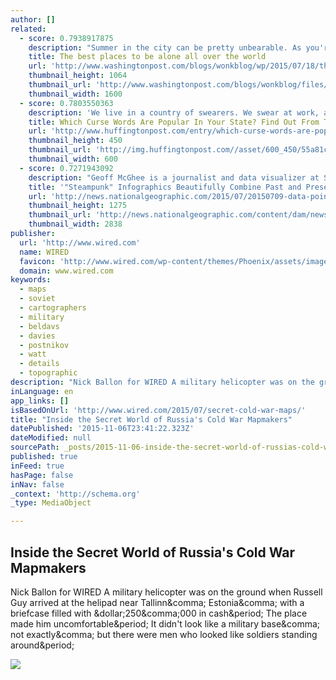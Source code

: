 ```yaml
---
author: []
related:
  - score: 0.7938917875
    description: "Summer in the city can be pretty unbearable. As you're piling into the bus, subway or elevator with a crowd of sweaty people, you may start thinking -- or daydreaming -- of getting away from it all. If that's your goal, we have some maps for you to ponder."
    title: The best places to be alone all over the world
    url: 'http://www.washingtonpost.com/blogs/wonkblog/wp/2015/07/18/the-best-places-to-be-alone-all-over-the-world/'
    thumbnail_height: 1064
    thumbnail_url: 'http://www.washingtonpost.com/blogs/wonkblog/files/2015/07/3721183926_e3483a2bc0_o.jpg'
    thumbnail_width: 1600
  - score: 0.7803550363
    description: 'We live in a country of swearers. We swear at work, as well as home. Our politicians have dirty mouths too. Studies have even shown that cursing can reduce stress and be beneficial to our health. The words we choose to use vary, however. These maps of the 48 contiguous U.S.'
    title: Which Curse Words Are Popular In Your State? Find Out From These Maps.
    url: 'http://www.huffingtonpost.com/entry/which-curse-words-are-popular-in-your-state_55a80662e4b04740a3df54b8'
    thumbnail_height: 450
    thumbnail_url: 'http://img.huffingtonpost.com//asset/600_450/55a81c311900002500b86d8c.png'
    thumbnail_width: 600
  - score: 0.7271943092
    description: "Geoff McGhee is a journalist and data visualizer at Stanford University's Bill Lane Center for the American West. Data Points is a new series where we explore the world of data visualization, information graphics, and cartography."
    title: '"Steampunk" Infographics Beautifully Combine Past and Present'
    url: 'http://news.nationalgeographic.com/2015/07/20150709-data-points-steampunk/'
    thumbnail_height: 1275
    thumbnail_url: 'http://news.nationalgeographic.com/content/dam/news/rights-exempt/Data%20Points/blog_images/2015/July/McGhee-Steampunk/walker-yau-fiscal-chart.jpg'
    thumbnail_width: 2838
publisher:
  url: 'http://www.wired.com'
  name: WIRED
  favicon: 'http://www.wired.com/wp-content/themes/Phoenix/assets/images/favicon.ico'
  domain: www.wired.com
keywords:
  - maps
  - soviet
  - cartographers
  - military
  - beldavs
  - davies
  - postnikov
  - watt
  - details
  - topographic
description: "Nick Ballon for WIRED A military helicopter was on the ground when Russell Guy arrived at the helipad near Tallinn, Estonia, with a briefcase filled with $250,000 in cash. The place made him uncomfortable. It didn't look like a military base, not exactly, but there were men who looked like soldiers standing around."
inLanguage: en
app_links: []
isBasedOnUrl: 'http://www.wired.com/2015/07/secret-cold-war-maps/'
title: "Inside the Secret World of Russia's Cold War Mapmakers"
datePublished: '2015-11-06T23:41:22.323Z'
dateModified: null
sourcePath: _posts/2015-11-06-inside-the-secret-world-of-russias-cold-war-mapmakers.md
published: true
inFeed: true
hasPage: false
inNav: false
_context: 'http://schema.org'
_type: MediaObject

---
```

<article style=""><h1>Inside the Secret World of Russia's Cold War Mapmakers</h1><p>Nick Ballon for WIRED A military helicopter was on the ground when Russell Guy arrived at the helipad near Tallinn&amp;comma; Estonia&amp;comma; with a briefcase filled with &amp;dollar;250&amp;comma;000 in cash&amp;period; The place made him uncomfortable&amp;period; It didn't look like a military base&amp;comma; not exactly&amp;comma; but there were men who looked like soldiers standing around&amp;period;</p><img src="http://www.wired.com/wp-content/uploads/2015/07/ff_sovietmaps_1_hero2.jpg" /></article>